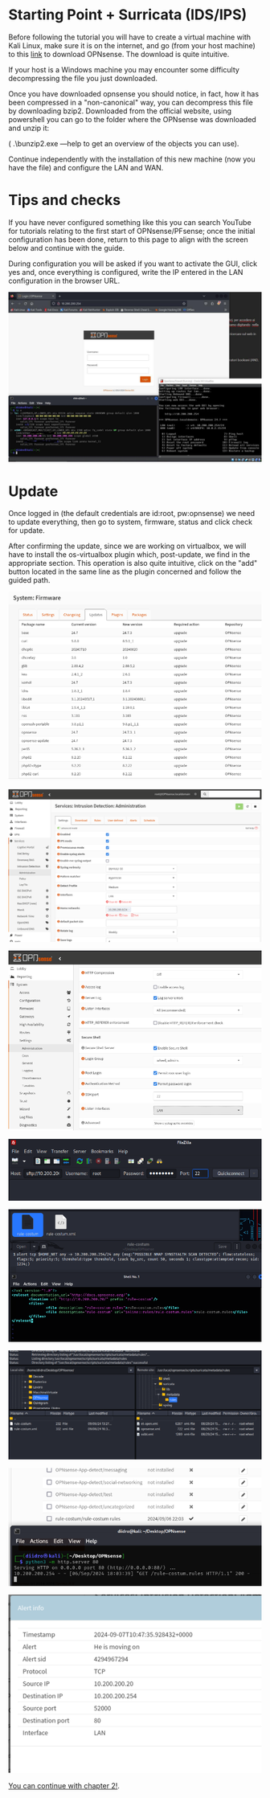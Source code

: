 # Starting Point + Surricata (IDS/IPS)

Before following the tutorial you will have to create a virtual machine with Kali Linux, make sure it is on the internet, and go (from your host machine) to this [link](https://opnsense.org/download/)  to download OPNsense.
The download is quite intuitive.

If your host is a Windows machine you may encounter some difficulty decompressing the file you just downloaded.

Once you have downloaded opnsense you should notice, in fact, how it has been compressed in a "non-canonical" way, you can decompress this file by downloading bzip2. 
Downloaded from the official website, using powershell you can go to the folder where the OPNsense was downloaded and unzip it:


( .\bunzip2.exe —help to get an overview of the objects you can use).

Continue independently with the installation of this new machine (now you have the file) and configure the LAN and WAN.

# Tips and checks

If you have never configured something like this you can search YouTube for tutorials relating to the first start of OPNsense/PFsense; once the initial configuration has been done, return to this page to align with the screen below and continue with the guide.

During configuration you will be asked if you want to activate the GUI, click yes and, once everything is configured, write the IP entered in the LAN configuration in the browser URL.


![Add Integrations](./Assets/ch1im1.JPG.jpg)

# Update

Once logged in (the default credentials are id:root, pw:opnsense) we need to update everything, then go to system, firmware, status and click check for update.

After confirming the update, since we are working on virtualbox, we will have to install the os-virtualbox plugin which, post-update, we find in the appropriate section.
This operation is also quite intuitive, click on the "add" button located in the same line as the plugin concerned and follow the guided path.

![Add Integrations](./Assets/ch1im2.png)


![Add Integrations](./Assets/ch1im3.png)


![Add Integrations](./Assets/ch1im4.png)


![Add Integrations](./Assets/ch1im5.png)


![Add Integrations](./Assets/ch1im6.png)



![Add Integrations](./Assets/ch1im7.png)


![Add Integrations](./Assets/ch1im8.png)


![Add Integrations](./Assets/ch1im9.png)

[You can continue with chapter 2!](./Chapter2-HL.md).
